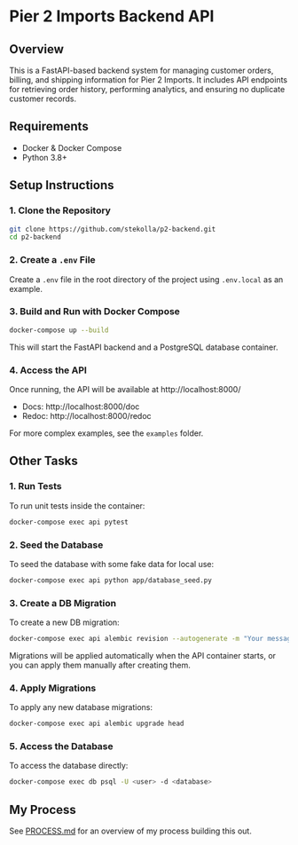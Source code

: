 # Pier 2 Imports Backend API

## Overview
This is a FastAPI-based backend system for managing customer orders, billing, and shipping information for Pier 2 Imports. It includes API endpoints for retrieving order history, performing analytics, and ensuring no duplicate customer records.

## Requirements
- Docker & Docker Compose
- Python 3.8+

## Setup Instructions
### 1. Clone the Repository
```sh
git clone https://github.com/stekolla/p2-backend.git
cd p2-backend
```

### 2. Create a `.env` File
Create a `.env` file in the root directory of the project using `.env.local` as an example.

### 3. Build and Run with Docker Compose
```sh
docker-compose up --build
```
This will start the FastAPI backend and a PostgreSQL database container.

### 4. Access the API
Once running, the API will be available at http://localhost:8000/

- Docs: http://localhost:8000/doc
- Redoc: http://localhost:8000/redoc

For more complex examples, see the `examples` folder.

## Other Tasks
### 1. Run Tests
To run unit tests inside the container:
```sh
docker-compose exec api pytest
```

### 2. Seed the Database
To seed the database with some fake data for local use:
```sh
docker-compose exec api python app/database_seed.py
```

### 3. Create a DB Migration
To create a new DB migration:
```sh
docker-compose exec api alembic revision --autogenerate -m "Your message here"
```

Migrations will be applied automatically when the API container starts, or you can apply them manually after creating them.

### 4. Apply Migrations
To apply any new database migrations:
```sh
docker-compose exec api alembic upgrade head
```

### 5. Access the Database
To access the database directly:
```sh
docker-compose exec db psql -U <user> -d <database>
```

## My Process
See [PROCESS.md](PROCESS.md) for an overview of my process building this out.